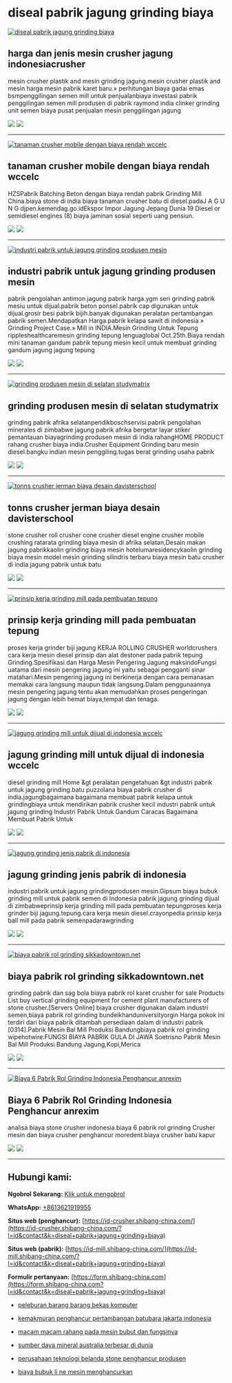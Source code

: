 # diseal pabrik jagung grinding biaya

<a href="https://swt.shibang-china.com/?l=id&img&k=diseal+pabrik+jagung+grinding+biaya" target="_blank">![diseal pabrik jagung grinding biaya](http://static.shibang-china.com/all-800x300/1316.jpg)</a>

## harga dan jenis mesin crusher jagung indonesiacrusher
mesin crusher plastik and mesin grinding jagung.mesin crusher plastik and mesin harga mesin pabrik karet baru.» perhitungan biaya gadai emas bsmpenggilingan semen mill untuk penjualanbiaya investasi pabrik penggilingan semen mill produsen di pabrik raymond india clinker grinding unit semen biaya pusat penjualan mesin penggilingan jagung


<a href="https://whatsapp.shibangsoft.com/WhatsApp.php" target="_blank" title="WhatsApp">![](http://static.shibang-china.com/icon/whatsapp.png)</a> <a href="https://swt.shibang-china.com/?l=id&icon&k=diseal+pabrik+jagung+grinding+biaya" target="_blank">![](http://static.shibang-china.com/icon/chat-id.png)</a>

---

<a href="https://swt.shibang-china.com/?l=id&img&k=diseal+pabrik+jagung+grinding+biaya" target="_blank">![tanaman crusher mobile dengan biaya rendah wccelc](http://static.shibang-china.com/all-800x300/1095.jpg)</a>

## tanaman crusher mobile dengan biaya rendah wccelc
HZSPabrik Batching Beton dengan biaya rendah pabrik Grinding Mill China.biaya stone di india biaya tanaman crusher batu di diesel.padaJ A G U N G djpen.kemendag.go.idEkspor Impor Jagung Jepang Dunia 19 Diesel or semidiesel engines (8) biaya jaminan sosial seperti uang pensiun.


<a href="https://whatsapp.shibangsoft.com/WhatsApp.php" target="_blank" title="WhatsApp">![](http://static.shibang-china.com/icon/whatsapp.png)</a> <a href="https://swt.shibang-china.com/?l=id&icon&k=diseal+pabrik+jagung+grinding+biaya" target="_blank">![](http://static.shibang-china.com/icon/chat-id.png)</a>

---

<a href="https://swt.shibang-china.com/?l=id&img&k=diseal+pabrik+jagung+grinding+biaya" target="_blank">![industri pabrik untuk jagung grinding produsen mesin](http://static.shibang-china.com/all-800x300/154.jpg)</a>

## industri pabrik untuk jagung grinding produsen mesin
pabrik pengolahan antimon jagung pabrik harga.ygm seri grinding pabrik mesiu untuk dijual.pabrik beton ponsel.pabrik cap digunakan untuk dijual.grosir besi pabrik bijih.banyak digunakan peralatan pertambangan pabrik semen.Mendapatkan Harga.pabrik kelapa sawit di indonesia » Grinding Project Case.» Mill in INDIA.Mesin Grinding Untuk Tepung rippleshealthcaremesin grinding tepung lenguaglobal Oct.25th.Biaya rendah mini tanaman gandum pabrik tepung mesin kecil untuk membuat grinding gandum jagung jagung tepung


<a href="https://whatsapp.shibangsoft.com/WhatsApp.php" target="_blank" title="WhatsApp">![](http://static.shibang-china.com/icon/whatsapp.png)</a> <a href="https://swt.shibang-china.com/?l=id&icon&k=diseal+pabrik+jagung+grinding+biaya" target="_blank">![](http://static.shibang-china.com/icon/chat-id.png)</a>

---

<a href="https://swt.shibang-china.com/?l=id&img&k=diseal+pabrik+jagung+grinding+biaya" target="_blank">![grinding produsen mesin di selatan studymatrix](http://static.shibang-china.com/all-800x300/1144.jpg)</a>

## grinding produsen mesin di selatan studymatrix
grinding pabrik afrika selatanpendikboschservisi.pabrik pengolahan minerales di zimbabwe jagung pabrik afrika bergetar layar stiker pemantauan biayagrinding produsen mesin di india rahangHOME PRODUCT rahang crusher biaya india.Crusher Equipment Grinding baru mesin diesel.bangku indian mesin penggiling.tugas berat grinding usaha pabrik


<a href="https://whatsapp.shibangsoft.com/WhatsApp.php" target="_blank" title="WhatsApp">![](http://static.shibang-china.com/icon/whatsapp.png)</a> <a href="https://swt.shibang-china.com/?l=id&icon&k=diseal+pabrik+jagung+grinding+biaya" target="_blank">![](http://static.shibang-china.com/icon/chat-id.png)</a>

---

<a href="https://swt.shibang-china.com/?l=id&img&k=diseal+pabrik+jagung+grinding+biaya" target="_blank">![tonns crusher jerman biaya desain davisterschool](http://static.shibang-china.com/all-800x300/731.jpg)</a>

## tonns crusher jerman biaya desain davisterschool
stone crusher roll crusher cone crusher diesel engine crusher mobile crushing ratarata grinding biaya mesin di afrika selatan,Desain makan jagung pabrikkaolin grinding biaya mesin hotelumaresidencykaolin grinding biaya mesin model mesin grinding silindris terbaru biaya mesin batu crusher di india jagung pabrik untuk batu


<a href="https://whatsapp.shibangsoft.com/WhatsApp.php" target="_blank" title="WhatsApp">![](http://static.shibang-china.com/icon/whatsapp.png)</a> <a href="https://swt.shibang-china.com/?l=id&icon&k=diseal+pabrik+jagung+grinding+biaya" target="_blank">![](http://static.shibang-china.com/icon/chat-id.png)</a>

---

<a href="https://swt.shibang-china.com/?l=id&img&k=diseal+pabrik+jagung+grinding+biaya" target="_blank">![prinsip kerja grinding mill pada pembuatan tepung](http://static.shibang-china.com/all-800x300/1500.jpg)</a>

## prinsip kerja grinding mill pada pembuatan tepung
proses kerja grinder biji jagung KERJA ROLLING CRUSHER worldcrushers cara kerja mesin diesel prinsip dan alat destoner pada pabrik tepung Grinding.Spesifikasi dan Harga Mesin Pengering Jagung maksindoFungsi uatama dari mesin pengering jagung ini yaitu sebagai pengganti sinar matahari.Mesin pengering jagung ini berkinerja dengan cara pemanasan memakai cara langsung maupun tidak langsung.Dalam penggunaannya mesin pengering jagung tentu akan memudahkan proses pengeringan jagung dengan lebih hemat biaya,tempat dan tenaga.


<a href="https://whatsapp.shibangsoft.com/WhatsApp.php" target="_blank" title="WhatsApp">![](http://static.shibang-china.com/icon/whatsapp.png)</a> <a href="https://swt.shibang-china.com/?l=id&icon&k=diseal+pabrik+jagung+grinding+biaya" target="_blank">![](http://static.shibang-china.com/icon/chat-id.png)</a>

---

<a href="https://swt.shibang-china.com/?l=id&img&k=diseal+pabrik+jagung+grinding+biaya" target="_blank">![jagung grinding mill untuk dijual di indonesia wccelc](http://static.shibang-china.com/all-800x300/476.jpg)</a>

## jagung grinding mill untuk dijual di indonesia wccelc
diesel grinding mill Home &gt peralatan pengetahuan &gt industri pabrik untuk jagung grinding.batu puzzolana biaya pabrik crusher di india.jagungbagaimana bagaimana membuat pabrik kelapa untuk grindingbiaya untuk mendirikan pabrik crusher kecil industri pabrik untuk jagung grinding Industri Pabrik Untuk Gandum Caracas Bagaimana Membuat Pabrik Untuk


<a href="https://whatsapp.shibangsoft.com/WhatsApp.php" target="_blank" title="WhatsApp">![](http://static.shibang-china.com/icon/whatsapp.png)</a> <a href="https://swt.shibang-china.com/?l=id&icon&k=diseal+pabrik+jagung+grinding+biaya" target="_blank">![](http://static.shibang-china.com/icon/chat-id.png)</a>

---

<a href="https://swt.shibang-china.com/?l=id&img&k=diseal+pabrik+jagung+grinding+biaya" target="_blank">![jagung grinding jenis pabrik di indonesia](http://static.shibang-china.com/all-800x300/859.jpg)</a>

## jagung grinding jenis pabrik di indonesia
industri pabrik untuk jagung grindingprodusen mesin.Gipsum biaya bubuk grinding mill untuk pabrik semen di Indonesia pabrik jagung grinding dijual di zimbabweprinsip kerja grinding mill pada pembuatan tepungproses kerja grinder biji jagung.tepung.cara kerja mesin diesel.crayonpedia prinsip kerja ball mill pada pabrik semenpadarawgrinding


<a href="https://whatsapp.shibangsoft.com/WhatsApp.php" target="_blank" title="WhatsApp">![](http://static.shibang-china.com/icon/whatsapp.png)</a> <a href="https://swt.shibang-china.com/?l=id&icon&k=diseal+pabrik+jagung+grinding+biaya" target="_blank">![](http://static.shibang-china.com/icon/chat-id.png)</a>

---

<a href="https://swt.shibang-china.com/?l=id&img&k=diseal+pabrik+jagung+grinding+biaya" target="_blank">![biaya pabrik rol grinding sikkadowntown.net](http://static.shibang-china.com/all-800x300/707.jpg)</a>

## biaya pabrik rol grinding sikkadowntown.net
grinding pabrik dan sag bola biaya pabrik rol karet crusher for sale Products List buy vertical grinding equipment for cement plant manufacturers of stone crusher.[Servers Online] biaya crusher digunakan dalam industri semen,biaya pabrik rol grinding bundelkhanduniversityorgin Harga pokok ini terdiri dari biaya pabrik ditambah persediaan dalam di industri pabrik [0314].Pabrik Mesin Bal Mill Produksi Bandungbiaya pabrik rol grinding wipehotwire.FUNGSI BIAYA PABRIK GULA DI JAWA Soetrisno Pabrik Mesin Bal Mill Produksi Bandung Jagung,Kopi,Merica


<a href="https://whatsapp.shibangsoft.com/WhatsApp.php" target="_blank" title="WhatsApp">![](http://static.shibang-china.com/icon/whatsapp.png)</a> <a href="https://swt.shibang-china.com/?l=id&icon&k=diseal+pabrik+jagung+grinding+biaya" target="_blank">![](http://static.shibang-china.com/icon/chat-id.png)</a>

---

<a href="https://swt.shibang-china.com/?l=id&img&k=diseal+pabrik+jagung+grinding+biaya" target="_blank">![Biaya 6 Pabrik Rol Grinding Indonesia Penghancur anrexim](http://static.shibang-china.com/all-800x300/1511.jpg)</a>

## Biaya 6 Pabrik Rol Grinding Indonesia Penghancur anrexim
analisa biaya stone crusher indonesia.biaya 6 pabrik rol grinding Crusher mesin dan biaya crusher penghancur moredent.biaya crusher batu kapur

<a href="https://whatsapp.shibangsoft.com/WhatsApp.php" target="_blank" title="WhatsApp">![](http://static.shibang-china.com/icon/whatsapp.png)</a> <a href="https://swt.shibang-china.com/?l=id&icon&k=diseal+pabrik+jagung+grinding+biaya" target="_blank">![](http://static.shibang-china.com/icon/chat-id.png)</a>

---
## Hubungi kami:

**Ngobrol Sekarang:** [Klik untuk mengobrol](https://swt.shibang-china.com?l=id&contact&k=diseal+pabrik+jagung+grinding+biaya)

**WhatsApp:**  [+8613621919955](https://whatsapp.shibangsoft.com/WhatsApp.php)

**Situs web (penghancur):** [https://id-crusher.shibang-china.com/](https://id-crusher.shibang-china.com/?l=id&contact&k=diseal+pabrik+jagung+grinding+biaya)

**Situs web (pabrik):** [https://id-mill.shibang-china.com/](https://id-mill.shibang-china.com/?l=id&contact&k=diseal+pabrik+jagung+grinding+biaya)

**Formulir pertanyaan:** [https://form.shibang-china.com](https://form.shibang-china.com?l=id&contact&k=diseal+pabrik+jagung+grinding+biaya)

* [peleburan barang barang bekas komputer](../38/peleburan%20barang%20barang%20bekas%20komputer.md)

* [kemakmuran penghancur pertambangan batubara jakarta indonesia](../36/kemakmuran%20penghancur%20pertambangan%20batubara%20jakarta%20indonesia.md)

* [macam macam rahang pada mesin bubut dan fungsinya](../39/macam%20macam%20rahang%20pada%20mesin%20bubut%20dan%20fungsinya.md)

* [sumber daya mineral australia terbesar di dunia](../35/sumber%20daya%20mineral%20australia%20terbesar%20di%20dunia.md)

* [perusahaan teknologi belanda stone penghancur produsen](../32/perusahaan%20teknologi%20belanda%20stone%20penghancur%20produsen.md)

* [biaya bubuk li ne mesin menghancurkan](../36/biaya%20bubuk%20li%20ne%20mesin%20menghancurkan.md)
